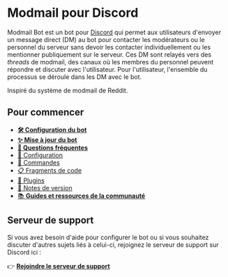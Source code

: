 # Modmail pour Discord
Modmail Bot est un bot pour [Discord](https://discord.com/) qui permet aux utilisateurs d'envoyer un message direct (DM) au bot pour contacter les modérateurs ou le personnel du serveur sans devoir les contacter individuellement ou les mentionner publiquement sur le serveur.
Ces DM sont relayés vers des *threads* de modmail, des canaux où les membres du personnel peuvent répondre et discuter avec l'utilisateur.
Pour l'utilisateur, l'ensemble du processus se déroule dans les DM avec le bot.

Inspiré du système de modmail de Reddit.

## Pour commencer
* **[🛠️ Configuration du bot](docs/setup.md)**
* **[✨ Mise à jour du bot](docs/updating.md)**
* **[🙋 Questions fréquentes](docs/faq.md)**
* [📝 Configuration](docs/configuration.md)
* [🤖 Commandes](docs/commands.md)
* [📋 Fragments de code](docs/snippets.md)
* [🧩 Plugins](docs/plugins.md)
* [📌 Notes de version](CHANGELOG.md)
* [📚 **Guides et ressources de la communauté**](https://github.com/ines/modmailbot-community-resources)

## Serveur de support
Si vous avez besoin d'aide pour configurer le bot ou si vous souhaitez discuter d'autres sujets liés à celui-ci, rejoignez le serveur de support sur Discord ici :

👉 **[Rejoindre le serveur de support](https://discord.gg/vfgHdskmuh)**
